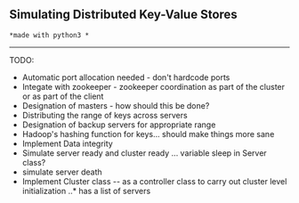 ## Simulating Distributed Key-Value Stores
    *made with python3 *
***

TODO: 

* Automatic port allocation needed - don't hardcode ports
* Integate with zookeeper - zookeeper coordination as part of the cluster or as part of the client
* Designation of masters - how should this be done?
* Distributing the range of keys across servers
* Designation of backup servers for appropriate range
* Hadoop's hashing function for keys... should make things more sane
* Implement Data integrity
* Simulate server ready and cluster ready ... variable sleep in Server class?
* simulate server death
* Implement Cluster class -- as a controller class to carry out cluster level initialization
    ..* has a list of servers
    

